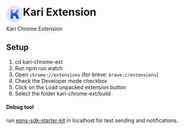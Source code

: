 # <img src="public/icons/icon_48.png" width="45" align="left"> Kari Extension

Kari Chrome Extension

## Setup
  1. cd kari-chrome-ext
  2. Run npm run watch
  3. Open `chrome://extensions` (for breve: `brave://extensions`)
  4. Check the Developer mode checkbox
  5. Click on the Load unpacked extension button
  6. Select the folder kari-chrome-ext/build

#### Debug tool
run [epns-sdk-starter-kit](https://github.com/ethereum-push-notification-service/epns-sdk-starter-kit) in localhost for test sending and notifications.
